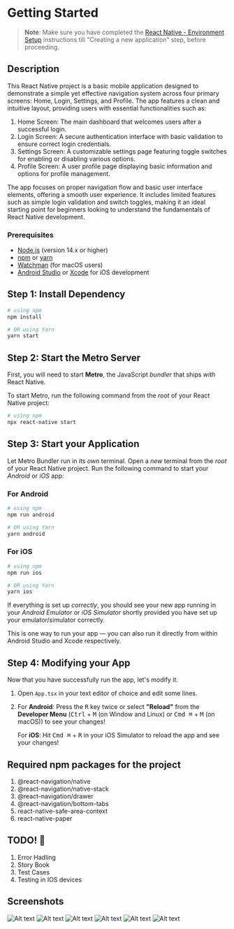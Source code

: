 # Getting Started

>**Note**: Make sure you have completed the [React Native - Environment Setup](https://reactnative.dev/docs/environment-setup) instructions till "Creating a new application" step, before proceeding.

## Description

This React Native project is a basic mobile application designed to demonstrate a simple yet effective navigation system across four primary screens: Home, Login, Settings, and Profile. The app features a clean and intuitive layout, providing users with essential functionalities such as:

   1. Home Screen: The main dashboard that welcomes users after a successful login.
   2. Login Screen: A secure authentication interface with basic validation to ensure correct login credentials.
   3. Settings Screen: A customizable settings page featuring toggle switches for enabling or disabling various options.
   4. Profile Screen: A user profile page displaying basic information and options for profile management.

The app focuses on proper navigation flow and basic user interface elements, offering a smooth user experience. It includes limited features such as simple login validation and switch toggles, making it an ideal starting point for beginners looking to understand the fundamentals of React Native development.


### Prerequisites
- [Node.js](https://nodejs.org/) (version 14.x or higher)
- [npm](https://www.npmjs.com/) or [yarn](https://yarnpkg.com/)
- [Watchman](https://facebook.github.io/watchman/) (for macOS users)
- [Android Studio](https://developer.android.com/studio) or [Xcode](https://developer.apple.com/xcode/) for iOS development

## Step 1: Install Dependency

```bash
# using npm
npm install 

# OR using Yarn
yarn start
```

## Step 2: Start the Metro Server

First, you will need to start **Metro**, the JavaScript _bundler_ that ships _with_ React Native.

To start Metro, run the following command from the _root_ of your React Native project:

```bash
# using npm
npx react-native start

```

## Step 3: Start your Application

Let Metro Bundler run in its _own_ terminal. Open a _new_ terminal from the _root_ of your React Native project. Run the following command to start your _Android_ or _iOS_ app:

### For Android

```bash
# using npm
npm run android

# OR using Yarn
yarn android
```

### For iOS

```bash
# using npm
npm run ios

# OR using Yarn
yarn ios
```

If everything is set up _correctly_, you should see your new app running in your _Android Emulator_ or _iOS Simulator_ shortly provided you have set up your emulator/simulator correctly.

This is one way to run your app — you can also run it directly from within Android Studio and Xcode respectively.

## Step 4: Modifying your App

Now that you have successfully run the app, let's modify it.

1. Open `App.tsx` in your text editor of choice and edit some lines.
2. For **Android**: Press the <kbd>R</kbd> key twice or select **"Reload"** from the **Developer Menu** (<kbd>Ctrl</kbd> + <kbd>M</kbd> (on Window and Linux) or <kbd>Cmd ⌘</kbd> + <kbd>M</kbd> (on macOS)) to see your changes!

   For **iOS**: Hit <kbd>Cmd ⌘</kbd> + <kbd>R</kbd> in your iOS Simulator to reload the app and see your changes!

## Required npm packages for the project

1. @react-navigation/native
2. @react-navigation/native-stack
3. @react-navigation/drawer
4. @react-navigation/bottom-tabs
5. react-native-safe-area-context
6. react-native-paper

## TODO! :tada:

1. Error Hadling 
2. Story Book 
3. Test Cases 
4. Testing in IOS devices 

## Screenshots 

![Alt text](/asserts/screenshots/Login_page.png "Login page")
![Alt text](/asserts/screenshots/login_validation.png "Login Validation")
![Alt text](/asserts/screenshots/drawer_homepage.png "Drawer Title")
![Alt text](/asserts/screenshots/Home_page.png "Home page")
![Alt text](/asserts/screenshots/profile_page.png "Profile Page")
![Alt text](/asserts/screenshots/settings_page.png "Setting page")